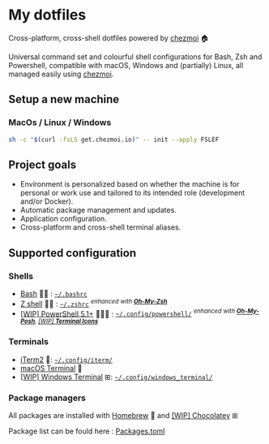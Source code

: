 # My dotfiles

Cross-platform, cross-shell dotfiles powered by [chezmoi](https://www.chezmoi.io/) 🏠

Universal command set and colourful shell configurations for Bash, Zsh and Powershell, compatible with macOS, Windows and (partially) Linux, all managed easily using [chezmoi](https://github.com/twpayne/chezmoi).


## Setup a new machine

### MacOs / Linux / Windows
```bash
sh -c "$(curl -fsLS get.chezmoi.io)" -- init --apply FSLEF
```

## Project goals

- Environment is personalized based on whether the machine is for personal or work use and tailored to its intended role (development and/or Docker).
- Automatic package management and updates.
- Application configuration.
- Cross-platform and cross-shell terminal aliases.

## Supported configuration

### Shells

- [Bash](https://www.gnu.org/software/bash/) 🐧 : [`~/.bashrc`](./home/dot_bashrc)
- [Z shell](http://zsh.sourceforge.net/) 🐧 : [`~/.zshrc`](./home/dot_zshrc) _<sup>enhanced with [**Oh-My-Zsh**](https://ohmyz.sh/)</sup>_
- [[WIP] PowerShell 5.1+](https://github.com/PowerShell/PowerShell) 🐧⊞ : [`~/.config/powershell/`](./dot_config/powershell/) _<sup>enhanced with [**Oh-My-Posh**](https://github.com/JanDeDobbeleer/oh-my-posh), [[WIP] **Terminal Icons**](https://github.com/devblackops/Terminal-Icons)</sup>_

### Terminals

- [iTerm2](https://iterm2.com/) : [`~/.config/iterm/`](./dot_config/iterm)
- [macOS Terminal](https://support.apple.com/en-ca/guide/terminal/welcome/mac) 
- [[WIP] Windows Terminal](https://www.microsoft.com/en-us/p/windows-terminal-preview/9n0dx20hk701) ⊞: [`~/.config/windows_terminal/`](./dot_config/windows_terminal)

### Package managers

All packages are installed with [Homebrew](https://brew.sh/)  and [[WIP] Chocolatey](https://chocolatey.org/) ⊞

Package list can be fould here : [Packages.toml](./home/.chezmoidata/packages.toml)


[^1]: Inspired by